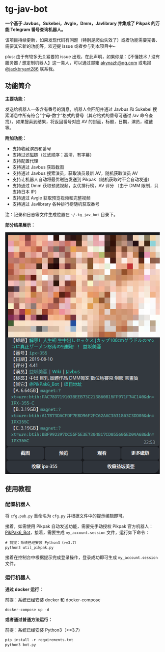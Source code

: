 # tg-jav-bot

**一个基于 Javbus，Sukebei，Avgle，Dmm，Javlibrary 并集成了 Pikpak 的万能 Telegram 番号查询机器人。**

该项目持续更新，如果发现代码有问题（特别是爬虫失效了）或者功能需要完善、需要其它新的功能等，欢迎提 issue 或者参与到本项目中~

plus: 由于有较多无关紧要的 issue 出现，在此声明，如果你是：【不懂技术 / 没有服务器 / 想定制机器人】这一类人，可以通过邮箱 akynazh@qq.com 或电报 [@jackbryant286](https://t.me/jackbryant286) 联系我。

## 功能简介

**主要功能：**

发送给机器人一条含有番号的消息，机器人会匹配并通过 Javbus 和 Sukebei 搜索消息中所有符合“字母-数字”格式的番号（其它格式的番号可通过 /av 命令查找）。如果搜索到结果，将返回番号对应 AV 的封面，标题，日期，演员，磁链等。

**附加功能：**

- 支持收藏演员和番号
- 支持过滤磁链（过滤顺序：高清，有字幕）
- 支持配置代理
- 支持通过 Javbus 获取截图
- 支持通过 Javbus 搜索演员，获取演员最新 AV，随机获取演员 AV
- 支持让机器人自动将最优磁链发送到 Pikpak（随机获取时不会自动发送）
- 支持通过 Dmm 获取预览视频，女优排行榜，AV 评分 （由于 DMM 限制，只支持日本 IP）
- 支持通过 Avgle 获取预览视频和完整视频
- 支持通过 Javlibrary 各种排行榜随机获取番号

注：记录和日志等文件生成位置在 `~/.tg_jav_bot` 目录下。

**部分结果展示：**

![部分结果展示](res.png)

## 使用教程

### 配置机器人

将 `cfg.pub.py` 重命名为 `cfg.py` 并根据文件中的提示编辑即可。

接着，如需使用 Pikpak 自动发送功能，需要先手动授权 Pikpak 官方机器人：[PikPak6_Bot](https://t.me/PikPak6_Bot)，接着，需要生成 `my_account.session` 文件，运行如下命令：

```
# 前提：系统已经安装 Python3（>=3.7）
python3 util_pikpak.py
```

接着在控制台中根据提示完成登录操作，登录成功即可生成 `my_account.session` 文件。

### 运行机器人

**通过 docker 运行：**

前提：系统已经安装 docker 和 docker-compose 

```
docker-compose up -d
```

**或者通过普通方法运行：**

前提：系统已经安装 Python3（>=3.7）

```
pip install -r requirements.txt
python3 bot.py
```